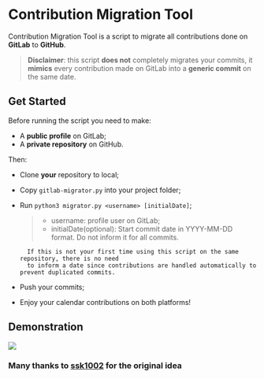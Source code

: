 
# Contribution Migration Tool

Contribution Migration Tool is a script to migrate all contributions done on  **GitLab**  to  **GitHub**.

> **Disclaimer**: this script **does not** completely migrates your commits, it **mimics** every contribution made on GitLab into a **generic commit** on the same date.


## [](https://github.com/ericloureiro/gitlab-contribution-migration-tool/blob/main/README.md#get-started)Get Started

Before running the script you need to make: 
- A  **public profile**  on GitLab;
- A  **private repository**  on GitHub.

Then: 
- Clone  **your**  repository to local;
- Copy  `gitlab-migrator.py`  into your project folder; 
- Run  `python3 migrator.py <username> [initialDate]`; 
	> - username: profile user on GitLab; 
	>  - initialDate(optional): Start commit date in YYYY-MM-DD format. Do not inform it for all commits. 
		
		If this is not your first time using this script on the same repository, there is no need
        to inform a date since contributions are handled automatically to prevent duplicated commits.
- Push your commits; 
- Enjoy your calendar contributions on both platforms!

## Demonstration

![](demo.gif)

### [](https://github.com/ericloureiro/gitlab-contribution-migration-tool/blob/main/README.md#many-thanks-to-ssk1002-for-original-idea)Many thanks to  [ssk1002](https://github.com/ssk1002/gitlab-contribution-migration-tool)  for the original idea
